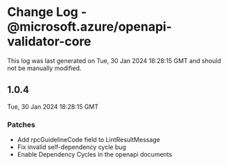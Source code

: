 # Change Log - @microsoft.azure/openapi-validator-core

This log was last generated on Tue, 30 Jan 2024 18:28:15 GMT and should not be manually modified.

## 1.0.4
Tue, 30 Jan 2024 18:28:15 GMT

### Patches

- Add rpcGuidelineCode field to LintResultMessage
- Fix invalid self-dependency cycle bug
- Enable Dependency Cycles in the openapi documents

